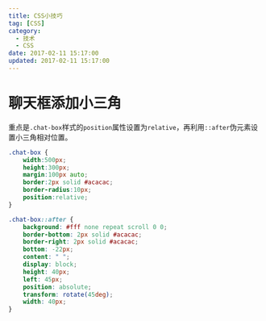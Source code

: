 ```yaml
---
title: CSS小技巧
tag: [CSS]
category:
  - 技术
  - CSS
date: 2017-02-11 15:17:00
updated: 2017-02-11 15:17:00
---
```

# 聊天框添加小三角
重点是`.chat-box`样式的`position`属性设置为`relative`，再利用`::after`伪元素设置小三角相对位置。
```css
.chat-box {
    width:500px;
    height:300px;
    margin:100px auto;
    border:2px solid #acacac;
    border-radius:10px;
    position:relative;
}

.chat-box::after {
    background: #fff none repeat scroll 0 0;
    border-bottom: 2px solid #acacac;
    border-right: 2px solid #acacac;
    bottom: -22px;
    content: " ";
    display: block;
    height: 40px;
    left: 45px;
    position: absolute;
    transform: rotate(45deg);
    width: 40px;
}
```